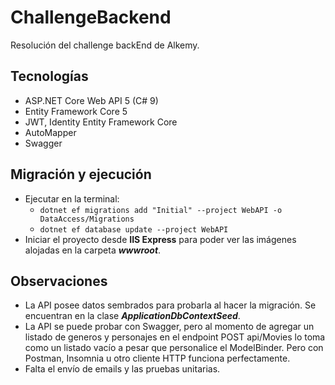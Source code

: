 # ChallengeBackend
Resolución del challenge backEnd de Alkemy.

## Tecnologías
* ASP.NET Core Web API 5 (C# 9)
* Entity Framework Core 5
* JWT, Identity Entity Framework Core
* AutoMapper
* Swagger

## Migración y ejecución
* Ejecutar en la terminal: 
  * `dotnet ef migrations add "Initial" --project WebAPI -o DataAccess/Migrations`
  * `dotnet ef database update --project WebAPI`
* Iniciar el proyecto desde **IIS Express** para poder ver las imágenes alojadas en la carpeta _**wwwroot**_.

## Observaciones
* La API posee datos sembrados para probarla al hacer la migración. Se encuentran en la clase _**ApplicationDbContextSeed**_.
* La API se puede probar con Swagger, pero al momento de agregar un listado de generos y personajes en el endpoint POST api/Movies lo toma como un listado vacío
  a pesar que personalice el ModelBinder. Pero con Postman, Insomnia u otro cliente HTTP funciona perfectamente.
* Falta el envío de emails y las pruebas unitarias.
